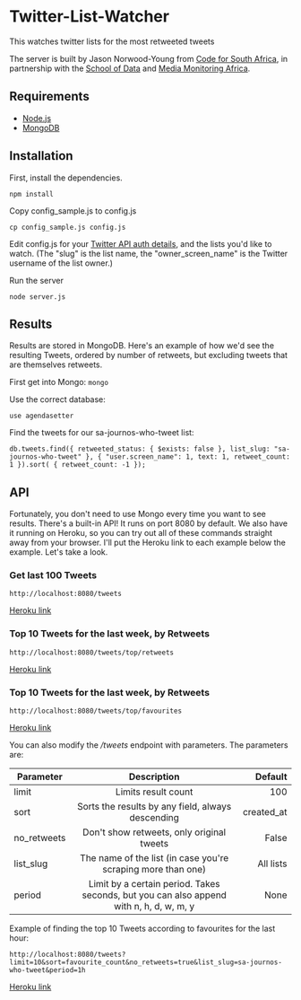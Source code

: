 # Twitter-List-Watcher
This watches twitter lists for the most retweeted tweets

The server is built by Jason Norwood-Young from [Code for South Africa](http://code4sa.org), in partnership with the [School of Data](http://schoolofdata.org/) and [Media Monitoring Africa](http://mediamonitoringafrica.org/).

## Requirements

- [Node.js](http://nodejs.org/)
- [MongoDB](http://www.mongodb.org/)

## Installation

First, install the dependencies.

`npm install`

Copy config_sample.js to config.js

`cp config_sample.js config.js`

Edit config.js for your [Twitter API auth details](https://apps.twitter.com/), and the lists you'd like to watch. (The "slug" is the list name, the "owner_screen_name" is the Twitter username of the list owner.)

Run the server

`node server.js`

## Results

Results are stored in MongoDB. Here's an example of how we'd see the resulting Tweets, ordered by number of retweets, but excluding tweets that are themselves retweets.

First get into Mongo:
`mongo`

Use the correct database:

`use agendasetter`

Find the tweets for our sa-journos-who-tweet list:

`db.tweets.find({ retweeted_status: { $exists: false }, list_slug: "sa-journos-who-tweet" }, { "user.screen_name": 1, text: 1, retweet_count: 1 }).sort( { retweet_count: -1 });`

## API

Fortunately, you don't need to use Mongo every time you want to see results. There's a built-in API! It runs on port 8080 by default. We also have it running on Heroku, so you can try out all of these commands straight away from your browser. I'll put the Heroku link to each example below the example. Let's take a look.

### Get last 100 Tweets

`http://localhost:8080/tweets`

[Heroku link](https://twitter-list-watcher.herokuapp.com/tweets)

### Top 10 Tweets for the last week, by Retweets

`http://localhost:8080/tweets/top/retweets`

[Heroku link](https://twitter-list-watcher.herokuapp.com/tweets/top/retweets)

### Top 10 Tweets for the last week, by Retweets

`http://localhost:8080/tweets/top/favourites`

[Heroku link](https://twitter-list-watcher.herokuapp.com/tweets/top/favourites)

You can also modify the _/tweets_ endpoint with parameters. The parameters are:

| Parameter | Description | Default |
|-----------|:-----------:|--------:|
| limit     | Limits result count | 100 |
| sort		| Sorts the results by any field, always descending | created_at |
| no_retweets | Don't show retweets, only original tweets | False |
| list_slug | The name of the list (in case you're scraping more than one) | All lists |
| period 	| Limit by a certain period. Takes seconds, but you can also append with n, h, d, w, m, y | None |

Example of finding the top 10 Tweets according to favourites for the last hour:

`http://localhost:8080/tweets?limit=10&sort=favourite_count&no_retweets=true&list_slug=sa-journos-who-tweet&period=1h`

[Heroku link](https://twitter-list-watcher.herokuapp.com/tweets?limit=10&sort=favourite_count&no_retweets=true&list_slug=sa-journos-who-tweet&period=1h)